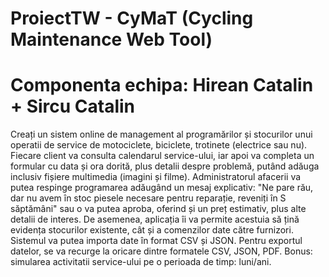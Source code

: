 # ProiectTW - CyMaT (Cycling Maintenance Web Tool)
# Componenta echipa: Hirean Catalin + Sircu Catalin
Creați un sistem online de management al programărilor și stocurilor unui operatii de service de motociclete, biciclete, trotinete (electrice sau nu). Fiecare client va consulta calendarul service-ului, iar apoi va completa un formular cu data și ora dorită, plus detalii despre problemă, putând adăuga inclusiv fișiere multimedia (imagini și filme). Administratorul afacerii va putea respinge programarea adăugând un mesaj explicativ: "Ne pare rău, dar nu avem în stoc piesele necesare pentru reparație, reveniți în S săptămâni" sau o va putea aproba, oferind și un preț estimativ, plus alte detalii de interes. De asemenea, aplicația îi va permite acestuia să țină evidența stocurilor existente, cât și a comenzilor date către furnizori. Sistemul va putea importa date în format CSV și JSON. Pentru exportul datelor, se va recurge la oricare dintre formatele CSV, JSON, PDF. Bonus: simularea activitatii service-ului pe o perioada de timp: luni/ani.
